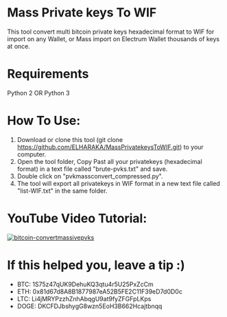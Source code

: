 # Mass Private keys To WIF
This tool convert multi bitcoin private keys hexadecimal format to WIF for import on any Wallet, or Mass import on Electrum Wallet thousands of keys at once.

# Requirements
Python 2 OR Python 3

# How To Use:
1) Download or clone this tool (git clone https://github.com/ELHARAKA/MassPrivatekeysToWIF.git) to your computer.
2) Open the tool folder, Copy Past all your privatekeys (hexadecimal format) in a text file called "brute-pvks.txt" and save.
3) Double click on "pvkmassconvert_compressed.py".
4) The tool will export all privatekeys in WIF format in a new text file called "list-WIF.txt" in the same folder.

# YouTube Video Tutorial:
[![bitcoin-convertmassivepvks](https://i.imgur.com/LNil7QN.png)](https://www.youtube.com/watch?v=_KznkWyNCMk)

# If this helped you, leave a tip :)
- BTC: 1S75z47qUK9DehuKQ3qtu4r5U25PxZcCm
- ETH: 0x81d67d8A8B1877987eA52B5FE2C11F39eD7d0D0c
- LTC: Li4jMRYPzzhZnhAbqgU9at9fyZFGFpLKps
- DOGE: DKCFDJbshygG8wzn5EoH3B662Hcajtbnqq
